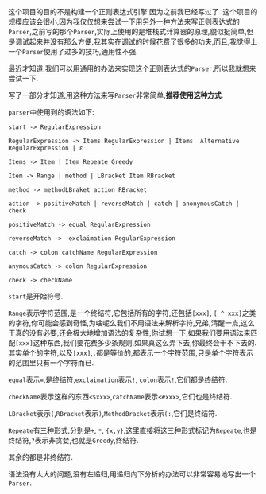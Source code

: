 这个项目的目的不是构建一个正则表达式引擎,因为之前我已经写过了.
这个项目的规模应该会很小,因为我仅仅想来尝试一下用另外一种方法来写正则表达式的`Parser`,之前写的那个`Parser`,实际上使用的是堆栈式计算器的原理,貌似挺简单,但是调试起来并没有那么方便,我其实在调试的时候花费了很多的功夫,而且,我觉得上一个`Parser`使用了过多的技巧,通用性不强.

最近才知道,我们可以用通用的办法来实现这个正则表达式的`Parser`,所以我就想来尝试一下.



写了一部分才知道,用这种方法来写`Parser`非常简单,**推荐使用这种方式**.

`parser`中使用到的语法如下:
```shell
start -> RegularExpression

RegularExpression -> Items RegularExpression | Items  Alternative RegularExpression | ε

Items -> Item | Item Repeate Greedy

Item -> Range | method | LBracket Item RBracket

method -> methodLBraket action RBracket

action -> positiveMatch | reverseMatch | catch | anonymousCatch | check

positiveMatch -> equal RegularExpression

reverseMatch ->  exclaimation RegularExpression

catch -> colon catchName RegularExpression

anymousCatch -> colon RegularExpression

check -> checkName
```

`start`是开始符号.

`Range`表示字符范围,是一个终结符,它包括所有的字符,还包括`[xxx]`, `[ ^ xxx]`之类的字符,你可能会感到奇怪,为啥呢么我们不用语法来解析字符,兄弟,清醒一点,这么干真的没有必要,还会极大地增加语法的复杂性,你试想一下,如果我们要用语法来匹配`[xxx]`这种东西,我们要花费多少条规则,如果真这么弄下去,你最终会干不下去的.其实单个的字符,以及`[xxx]`,`.`都是等价的,都表示一个字符范围,只是单个字符表示的范围里只有一个字符而已.

`equal`表示`=`,是终结符,`exclaimation`表示`!`, `colon`表示`!`,它们都是终结符.

`checkName`表示这样的东西`<$xxx>`,`catchName`表示`<#xxx>`,它们也是终结符.

`LBracket`表示`(`,`RBracket`表示`)`,`MethodBracket`表示`(:`,它们是终结符.

`Repeate`有三种形式,分别是`+`, `*`, `{x,y}`,这里直接将这三种形式标记为`Repeate`,也是终结符,`?`表示非贪婪,也就是`Greedy`,终结符.

其余的都是非终结符.



语法没有太大的问题,没有左递归,用递归向下分析的办法可以非常容易地写出一个`Parser`.

